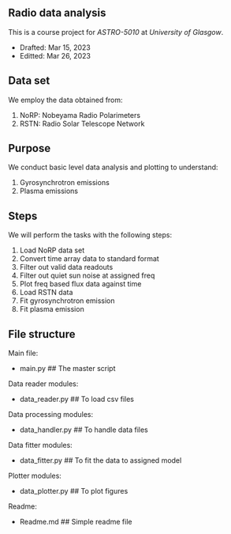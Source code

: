 ## Radio data analysis
This is a course project for *ASTRO-5010* at *University of Glasgow*.
- Drafted: Mar 15, 2023
- Editted: Mar 26, 2023

## Data set
We employ the data obtained from:
1. NoRP: Nobeyama Radio Polarimeters
2. RSTN: Radio Solar Telescope Network

## Purpose
We conduct basic level data analysis and plotting to understand:
1. Gyrosynchrotron emissions
2. Plasma emissions

## Steps
We will perform the tasks with the following steps:
1. Load NoRP data set
2. Convert time array data to standard format
3. Filter out valid data readouts
4. Filter out quiet sun noise at assigned freq
5. Plot freq based flux data against time
6. Load RSTN data
7. Fit gyrosynchrotron emission
8. Fit plasma emission

## File structure
Main file:
- main.py               ## The master script

Data reader modules:
- data_reader.py        ## To load csv files

Data processing modules:
- data_handler.py  ## To handle data files

Data fitter modules:
- data_fitter.py        ## To fit the data to assigned model

Plotter modules:
- data_plotter.py       ## To plot figures

Readme:
- Readme.md             ## Simple readme file
